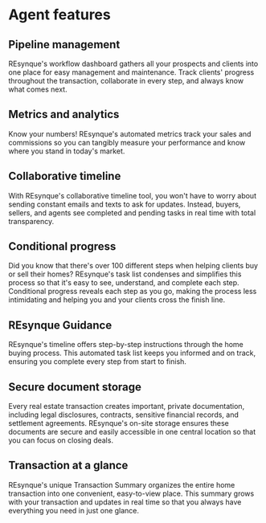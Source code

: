 # Agent features

## Pipeline management

REsynque's workflow dashboard gathers all your prospects and clients into one place for easy management and maintenance. Track clients' progress throughout the transaction, collaborate in every step, and always know what comes next. 

## Metrics and analytics

Know your numbers! REsynque's automated metrics track your sales and commissions so you can tangibly measure your performance and know where you stand in today's market. 

## Collaborative timeline

With REsynque's collaborative timeline tool, you won't have to worry about sending constant emails and texts to ask for updates. Instead, buyers, sellers, and agents see completed and pending tasks in real time with total transparency.

## Conditional progress

Did you know that there's over 100 different steps when helping clients buy or sell their homes? REsynque's task list condenses and simplifies this process so that it's easy to see, understand, and complete each step. Conditional progress reveals each step as you go, making the process less intimidating and helping you and your clients cross the finish line.

## REsynque Guidance

REsynque's timeline offers step-by-step instructions through the home buying process. This automated task list keeps you informed and on track, ensuring you complete every step from start to finish.

## Secure document storage

Every real estate transaction creates important, private documentation, including legal disclosures, contracts, sensitive financial records, and settlement agreements. REsynque's on-site storage ensures these documents are secure and easily accessible in one central location so that you can focus on closing deals. 

## Transaction at a glance

REsynque's unique Transaction Summary organizes the entire home transaction into one convenient, easy-to-view place. This summary grows with your transaction and updates in real time so that you always have everything you need in just one glance.
